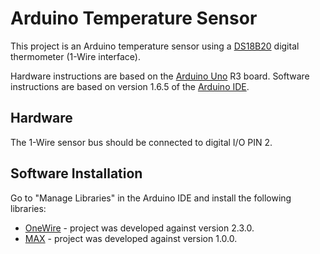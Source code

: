 # Arduino Temperature Sensor

This project is an Arduino temperature sensor using a [DS18B20](http://www.maximintegrated.com/en/products/analog/sensors-and-sensor-interface/DS18B20.html) digital thermometer (1-Wire interface).

Hardware instructions are based on the [Arduino Uno](https://www.arduino.cc/en/Main/arduinoBoardUno) R3 board. Software instructions are based on version 1.6.5 of the [Arduino IDE](https://www.arduino.cc/en/Main/Software).


## Hardware

The 1-Wire sensor bus should be connected to digital I/O PIN 2.


## Software Installation

Go to "Manage Libraries" in the Arduino IDE and install the following libraries:

* [OneWire](http://www.pjrc.com/teensy/td_libs_OneWire.html) - project was developed against version 2.3.0.
* [MAX](MAX31850_DallasTemp) - project was developed against version 1.0.0.
